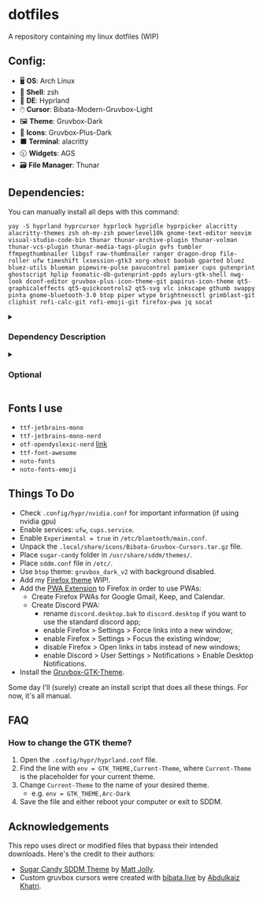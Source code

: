 # dotfiles
A repository containing my linux dotfiles (WIP)


## Config:
- 🖥️ **OS**: Arch Linux
- 🐚 **Shell**: zsh
- 🎨 **DE**: Hyprland
- 🖱️ **Cursor**: Bibata-Modern-Gruvbox-Light
- 🖼️ **Theme**: Gruvbox-Dark
- 📁 **Icons**: Gruvbox-Plus-Dark
- ⬛ **Terminal**: alacritty
- 🕥 **Widgets**: AGS
- 🗃️ **File Manager**: Thunar


## Dependencies:

You can manually install all deps with this command:
```
yay -S hyprland hyprcursor hyprlock hypridle hyprpicker alacritty alacritty-themes zsh oh-my-zsh powerlevel10k gnome-text-editor neovim visual-studio-code-bin thunar thunar-archive-plugin thunar-volman thunar-vcs-plugin thunar-media-tags-plugin gvfs tumbler ffmpegthumbnailer libgsf raw-thumbnailer ranger dragon-drop file-roller ufw timeshift lxsession-gtk3 xorg-xhost baobab gparted bluez bluez-utils blueman pipewire-pulse pavucontrol pamixer cups gutenprint ghostscript hplip foomatic-db-gutenprint-ppds aylurs-gtk-shell nwg-look dconf-editor gruvbox-plus-icon-theme-git papirus-icon-theme qt5-graphicaleffects qt5-quickcontrols2 qt5-svg vlc inkscape gthumb swappy pinta gnome-bluetooth-3.0 btop piper wtype brightnessctl grimblast-git cliphist rofi-calc-git rofi-emoji-git firefox-pwa jq socat
```

<details>
  <summary><h3>Dependency Description</h3></summary>

  These apps are required by the config
  
#### Window Management
- `hyprland` - window manager
  - `hyprcursor` - cursor for Hyprland
  - `hyprlock` - lock screen for Hyprland
  - `hypridle` - idle state manager for Hyprland
  - `hyprpicker` - color picker for Hyprland

#### Terminal & Shell
- `alacritty` - terminal
  - `alacritty-themes` - terminal theme
- `zsh` - shell
  - `oh-my-zsh` - zsh tool
  - `powerlevel10k` - zsh theme

#### Text Editors & IDEs
- `gnome-text-editor` - simple text editor
- `neovim` - in-terminal text editor
- `visual-studio-code-bin` - main code editor

#### File Management
- `thunar` - file explorer
  - `thunar-archive-plugin` - archive plugin for Thunar
  - `thunar-volman` - removable devices control plugin for Thunar
  - `thunar-vcs-plugin` - GIT actions plugin for Thunar
  - `thunar-media-tags-plugin` - detailed information about media files for Thunar
  - `gvfs` - sidebar addon for Thunar
  - `tumbler` - thumbnail generator for Thunar
    - `ffmpegthumbnailer` - video addon for Tumbler
    - `libgsf` - open document extension addon for Tumbler
    - `raw-thumbnailer` - raw file addon for Tumbler
- `ranger` - backup file manager
  - `dragon-drop` - addon for ranger
- `file-roller` - archive tool

#### System Tools & Utilities
- `ufw` - firewall
- `timeshift` - system backup manager
- `lxsession-gtk3` - authentication agent for polkit
- `xorg-xhost` - server access control (needed for gparted)
- `baobab` - disk visualization
- `gparted` - disk management

#### Networking & Bluetooth
- `bluez` - bluetooth
- `bluez-utils` - bluetooth
- `blueman` - bluetooth GUI

#### Audio Management
- `pipewire-pulse` - for pavucontrol
- `pavucontrol` - sound control
- `pamixer` - terminal sound control

#### Printing
- `cups` - printing system
- `gutenprint` - printing tool
- `ghostscript` - printing requirement
- `hplip` - HP printer drivers (optional)
- `foomatic-db-gutenprint-ppds` - drivers for printing

#### GUI Customization & Themes
- `aylurs-gtk-shell` - widgets + bar / status bar and widgets (WIP)
- `nwg-look` - gtk theme editor
- `dconf-editor` - theme editor
- `gruvbox-plus-icon-theme-git` - main icons
- `papirus-icon-theme` - backup icons
- `qt5-graphicaleffects` - sddm theme
- `qt5-quickcontrols2` - sddm theme
- `qt5-svg` - sddm theme

#### Media & Graphics
- `vlc` - media player
- `inkscape` - SVG editor
- `gthumb` - image viewer/editor
- `swappy` - draw on screenshots
- `pinta` - paint-like image editor

#### Bluetooth
- `gnome-bluetooth-3.0` - AGS dependency

#### System Enhancements
- `btop` - task manager
- `piper` - mouse control / mouse config tool
- `wtype` - keyboard simulator
- `brightnessctl` - brightness control

#### Screenshotting & Clipboarding
- `grimblast-git` - screenshotting
- `cliphist` - clipboard plugin for rofi
- `dragon-drop` - addon for ranger

#### Rofi Plugins
- `rofi-calc-git` - calc plugin for rofi
- `rofi-emoji-git` - emoji plugin for rofi

#### Web
- `firefox-pwa` - progressive web apps (used with the [PWA Addon](https://addons.mozilla.org/en-US/firefox/addon/pwas-for-firefox/))

#### Miscellaneous
- `jq` - jquery
- `socat` - reading sockets
</details>

<details>
  <summary><h3>Optional</h3></summary>
  
  These apps are not required anywhere in the config.

  - WIP
</details>

## Fonts I use
- `ttf-jetbrains-mono`
- `ttf-jetbrains-mono-nerd`
- `otf-opendyslexic-nerd` [link](https://opendyslexic.org/)
- `ttf-font-awesome`
- `noto-fonts`
- `noto-fonts-emoji`


## Things To Do
- Check `.config/hypr/nvidia.conf` for important information (if using nvidia gpu)
- Enable services: `ufw`, `cups.service`.
- Enable `Experimental = true` in `/etc/bluetooth/main.conf`.
- Unpack the `.local/share/icons/Bibata-Gruvbox-Cursors.tar.gz` file.
- Place `sugar-candy` folder in `/usr/share/sddm/themes/`.
- Place `sddm.conf` file in `/etc/`.
- Use `btop` theme: `gruvbox_dark_v2` with background disabled.
- Add my [Firefox theme]() WIP!.
- Add the [PWA Extension](https://unhook.app/) to Firefox in order to use PWAs:
  - Create Firefox PWAs for Google Gmail, Keep, and Calendar.
  - Create Discord PWA:
    - rename `discord.desktop.bak` to `discord.desktop` if you want to use the standard discord app;
    - enable Firefox > Settings > Force links into a new window;
    - enable Firefox > Settings > Focus the existing window;
    - disable Firefox > Open links in tabs instead of new windows;
    - enable Discord > User Settings > Notifications > Enable Desktop Notifications.
- Install the [Gruvbox-GTK-Theme](https://github.com/Fausto-Korpsvart/Gruvbox-GTK-Theme).

Some day I'll (surely) create an install script that does all these things. For now, it's all manual.


## FAQ

### How to change the GTK theme?
1. Open the `.config/hypr/hyprland.conf` file.
2. Find the line with `env = GTK_THEME,Current-Theme`, where `Current-Theme` is the placeholder for your current theme.
3. Change `Current-Theme` to the name of your desired theme.
    - e.g. `env = GTK_THEME,Arc-Dark`
4. Save the file and either reboot your computer or exit to SDDM.


## Acknowledgements
This repo uses direct or modified files that bypass their intended downloads. Here's the credit to their authors:
- [Sugar Candy SDDM Theme](https://github.com/Kangie/sddm-sugar-candy) by [Matt Jolly](https://github.com/Kangie/).
- Custom gruvbox cursors were created with [bibata.live](https://www.bibata.live/studio) by [Abdulkaiz Khatri](https://github.com/ful1e5).

